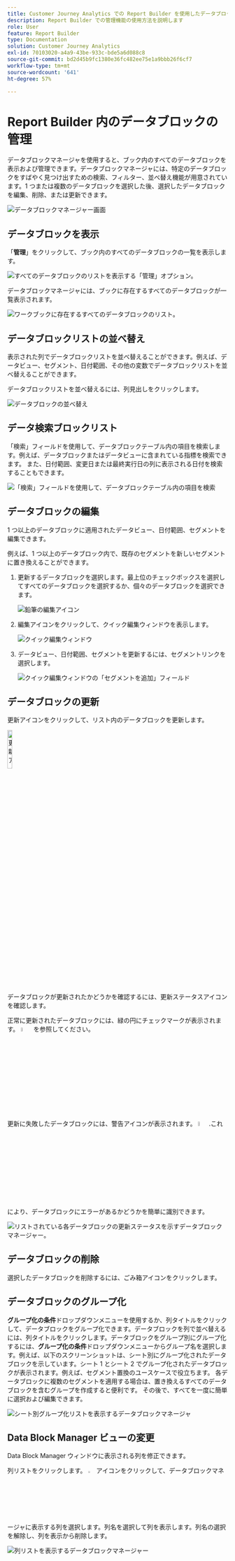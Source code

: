 ```yaml
---
title: Customer Journey Analytics での Report Builder を使用したデータブロックの管理方法
description: Report Builder での管理機能の使用方法を説明します
role: User
feature: Report Builder
type: Documentation
solution: Customer Journey Analytics
exl-id: 70103020-a4a9-43be-933c-bde5a6d088c8
source-git-commit: bd2d45b9fc1380e36fc482ee75e1a9bbb26f6cf7
workflow-type: tm+mt
source-wordcount: '641'
ht-degree: 57%

---
```


# Report Builder 内のデータブロックの管理

データブロックマネージャを使用すると、ブック内のすべてのデータブロックを表示および管理できます。データブロックマネージャには、特定のデータブロックをすばやく見つけ出すための検索、フィルター、並べ替え機能が用意されています。1 つまたは複数のデータブロックを選択した後、選択したデータブロックを編集、削除、または更新できます。

![ データブロックマネージャー画面 ](./assets/image52.png)

## データブロックを表示

「**管理**」をクリックして、ブック内のすべてのデータブロックの一覧を表示します。


![ すべてのデータブロックのリストを表示する「管理」オプション。](./assets/image53.png)

データブロックマネージャには、ブックに存在するすべてのデータブロックが一覧表示されます。 

![ ワークブックに存在するすべてのデータブロックのリスト。](./assets/image52.png)

## データブロックリストの並べ替え

表示された列でデータブロックリストを並べ替えることができます。例えば、データビュー、セグメント、日付範囲、その他の変数でデータブロックリストを並べ替えることができます。

データブロックリストを並べ替えるには、列見出しをクリックします。

![ データブロックの並べ替え ](./assets/image54.png)

## データ検索ブロックリスト

「検索」フィールドを使用して、データブロックテーブル内の項目を検索します。例えば、データブロックまたはデータビューに含まれている指標を検索できます。 また、日付範囲、変更日または最終実行日の列に表示される日付を検索することもできます。

![ 「検索」フィールドを使用して、データブロックテーブル内の項目を検索 ](./assets/image55.png)

## データブロックの編集

1 つ以上のデータブロックに適用されたデータビュー、日付範囲、セグメントを編集できます。

例えば、1 つ以上のデータブロック内で、既存のセグメントを新しいセグメントに置き換えることができます。

1. 更新するデータブロックを選択します。最上位のチェックボックスを選択してすべてのデータブロックを選択するか、個々のデータブロックを選択できます。

   ![ 鉛筆の編集アイコン ](./assets/image56.png)

1. 編集アイコンをクリックして、クイック編集ウィンドウを表示します。

   ![ クイック編集ウィンドウ ](./assets/image58.png)

1. データビュー、日付範囲、セグメントを更新するには、セグメントリンクを選択します。

   ![ クイック編集ウィンドウの「セグメントを追加」フィールド ](./assets/image59.png)

## データブロックの更新

更新アイコンをクリックして、リスト内のデータブロックを更新します。

<img src="./assets/refresh-icon.png" width="15%" alt="更新アイコン"/>

データブロックが更新されたかどうかを確認するには、更新ステータスアイコンを確認します。

正常に更新されたデータブロックには、緑の円にチェックマークが表示されます。 <img src="./assets/refresh-success.png" width="5%" alt="チェックマークアイコン付きの緑の円"/> を参照してください。

更新に失敗したデータブロックには、警告アイコンが表示されます。 <img src="./assets/refresh-failure.png" width="5%" alt="感嘆符アイコン付きの赤い三角形"/>.これにより、データブロックにエラーがあるかどうかを簡単に識別できます。


![ リストされている各データブロックの更新ステータスを示すデータブロックマネージャー。](./assets/image512.png)

## データブロックの削除

選択したデータブロックを削除するには、ごみ箱アイコンをクリックします。

## データブロックのグループ化

**グループ化の条件**&#x200B;ドロップダウンメニューを使用するか、列タイトルをクリックして、データブロックをグループ化できます。データブロックを列で並べ替えるには、列タイトルをクリックします。データブロックをグループ別にグループ化するには、**グループ化の条件**&#x200B;ドロップダウンメニューからグループ名を選択します。例えば、以下のスクリーンショットは、シート別にグループ化されたデータブロックを示しています。シート 1 とシート 2 でグループ化されたデータブロックが表示されます。例えば、セグメント置換のユースケースで役立ちます。 各データブロックに複数のセグメントを適用する場合は、置き換えるすべてのデータブロックを含むグループを作成すると便利です。 その後で、すべてを一度に簡単に選択および編集できます。

![ シート別グループ化リストを表示するデータブロックマネージャ ](./assets/group-data-blocks.png)

## Data Block Manager ビューの変更

Data Block Manager ウィンドウに表示される列を修正できます。


列リストをクリックします。 <img src="./assets/image515.png" width="3%" alt="列リストアイコン"/> アイコンをクリックして、データブロックマネージャに表示する列を選択します。列名を選択して列を表示します。列名の選択を解除し、列を表示から削除します。

![ 列リストを表示するデータブロックマネージャー ](./assets/image516.png)
